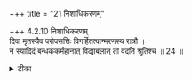 +++
title = "21 निशाधिकरणम्"

+++
4.2.10 निशाधिकरणम्  
दिवा मृतस्यैव परोपसत्तिः विगर्हितत्वान्मरणस्य रात्रौ ।  
न स्यादिदं बन्धककर्महानात् विद्याबलात् तां वदति श्रुतिश्च ॥ 24 ॥

<details><summary>टीका</summary>

4.2.10 निशाधिकरणम् The prima facie view is : only the soul which departs from the physical body during day time can attain the Supreme Brahman, as death at night is censured in the श्रुति text 'Day - time, the bright fort - night and the northern course of the sun, these are favourable for those about to die; the contrary times are unfavourable'. This view is wrong. In the case of the one who meditates upon Brahman, the attainment of Brahman is established on the strength of the power of meditation although he may die at night. And the श्रुति text 'For him the delay is only as long as he is not freed from the body, then he will be united' confirms the view that in the case of the knower of Brahman attainment of Brahman is established irrespective of his departure from this world either during day or night. Notes : 1. छान्द् Up., VI.xiv.2. 2. छान्द् Up., VI.xiv.2.
</details>

